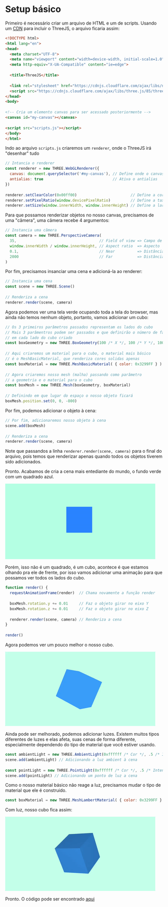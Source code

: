 # Setup básico

Primeiro é necessário criar um arquivo de HTML e um de scripts. Usando um [CDN](https://pt.wikipedia.org/wiki/Content_Delivery_Network) para incluir o ThreeJS, o arquivo ficaria assim:

```html
<!DOCTYPE html>
<html lang="en">
<head>
  <meta charset="UTF-8">
  <meta name="viewport" content="width=device-width, initial-scale=1.0">
  <meta http-equiv="X-UA-Compatible" content="ie=edge">

  <title>ThreeJS</title>

  <link rel="stylesheet" href="https://cdnjs.cloudflare.com/ajax/libs/normalize/7.0.0/normalize.min.css">
  <script src="https://cdnjs.cloudflare.com/ajax/libs/three.js/85/three.js"></script>
</head>
<body>

<!-- Cria um elemento canvas para ser acessado posteriormente -->
<canvas id="my-canvas"></canvas>

<script src="scripts.js"></script>
</body>
</html>
```

Indo ao arquivo `scripts.js` criaremos um  `renderer`, onde o ThreeJS irá "desenhar" tudo

```js
// Intancia o renderer
const renderer = new THREE.WebGLRenderer({
  canvas: document.querySelector('#my-canvas'), // Define onde o canvas vai ser renderizado
  antialias: true                               // Ativa o antialias
})

renderer.setClearColor(0x00ff00)                        // Define a cor de background
renderer.setPixelRatio(window.devicePixelRatio)         // Define a taxa de pixels do canvas
renderer.setSize(window.innerWidth, window.innerHeight) // Define a largura e altura do canvas
```

Para que possamos renderizar objetos no nosso canvas, precisamos de uma "câmera",
uma câmera recebe 4 argumentos:

```js
// Instancia uma câmera
const camera = new THREE.PerspectiveCamera(
  35,                                     // Field of view => Campo de visão
  window.innerWidth / window.innerHeight, // Aspect ratio  => Aspecto
  0.1,                                    // Near          => Distância mínima de renderização
  2000                                    // Far           => Distância máxima de renderização
)
```

Por fim, precisamos insanciar uma cena e adicioná-la ao renderer:

```js
// Instancia uma cena
const scene = new THREE.Scene()

// Renderiza a cena
renderer.render(scene, camera)
```

Agora podemos ver uma tela verde ocupando toda a tela do browser, mas ainda
não temos nenhum objeto, portanto, vamos adicionar um cubo:

```js
// Os 3 primeiros parâmetros passados representam os lados do cubo
// Mais 3 parâmentros podem ser passados e que definirão o número de faces 
// em cada lado do cubo criado
const boxGeometry = new THREE.BoxGeometry(100 /* X */, 100 /* Y */, 100 /* Z */)

// Aqui criaremos um material para o cubo, o material mais básico
// é o MeshBasicMaterial, que renderiza cores solidas apenas
const boxMaterial = new THREE.MeshBasicMaterial( { color: 0x3299FF } )

// Agora criaremos nosso mesh (malha) passando como parâmetro
// a geometria e o material para o cubo
const boxMesh = new THREE.Mesh(boxGeometry, boxMaterial)

// Definindo em que lugar do espaço o nosso objeto ficará
boxMesh.position.set(0, 0, -800)
```

Por fim, podemos adicionar o objeto à cena:

```js
// Por fim, adicionaremos nosso objeto à cena
scene.add(boxMesh)

// Renderiza a cena
renderer.render(scene, camera)
```

Note que passandos a linha `renderer.render(scene, camera)` para o final do arquivo,
pois temos que renderizar apenas quando todos os objetos tiverem sido adicionados.

Pronto. Acabamos de cria a cena mais entediante do mundo, o fundo verde com um quadrado azul.

![Cubo ou quadrado?](../assets/1.png)

Porém, isso não é um quadrado, é um cubo, acontece é que estamos olhando pra ele de frente,
por isso vamos adicionar uma animação para que possamos ver todos os lados do cubo.

```js
function render() {
  requestAnimationFrame(render)  // Chama novamente a função render

  boxMesh.rotation.y += 0.01     // Faz o objeto girar no eixo Y
  boxMesh.rotation.z += 0.01     // Faz o objeto girar no eixo Z

  renderer.render(scene, camera) // Renderiza a cena
}

render()
```

Agora podemos ver um pouco melhor o nosso cubo.

![Agora é um cubo](../assets/2.gif)

Ainda pode ser melhorado, podemos adicionar luzes. Existem muitos tipos diferentes de luzes
e elas afeta, suas cenas de forma diferente, especialmente dependendo do tipo de material que
você estiver usando.

```js
const ambientLight = new THREE.AmbientLight(0xffffff /* Cor */, .5 /* Intensidade */)
scene.add(ambientLight) // Adicionando a luz ambient à cena

const pointLight = new THREE.PointLight(0xffffff /* Cor */, .5 /* Intensidade */)
scene.add(pointLight) // Adicionando um ponto de luz a cena
```

Como o nosso material básico não reage a luz, precisamos mudar o tipo de material que ele é construido.

```js
const boxMaterial = new THREE.MeshLambertMaterial( { color: 0x3299FF } )  // ==> Reage a luz
```

Com luz, nosso cubo fica assim:

![Um cubo com sombra](../assets/3.gif)

Pronto. O código pode ser encontrado [aqui](./scripts.js)
